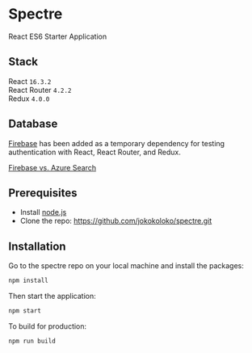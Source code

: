 # Spectre

React ES6 Starter Application

## Stack

React `16.3.2`</br >
React Router `4.2.2`</br >
Redux `4.0.0`

## Database

[Firebase](https://firebase.google.com/) has been added as a temporary dependency for testing authentication with React, React Router, and Redux.

[Firebase vs. Azure Search](http://db-engines.com/en/system/Firebase+Realtime+Database%3BMicrosoft+Azure+Search)

## Prerequisites

*   Install [node.js](http://nodejs.org/)
*   Clone the repo: https://github.com/jokokoloko/spectre.git

## Installation

Go to the spectre repo on your local machine and install the packages:

```sh
npm install
```

Then start the application:

```sh
npm start
```

To build for production:

```sh
npm run build
```
